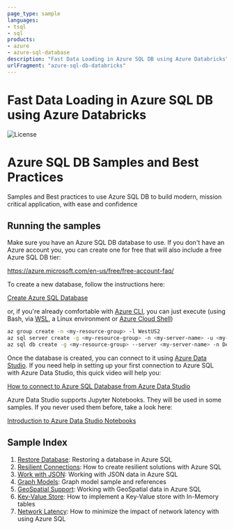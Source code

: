 ```yaml
---
page_type: sample
languages:
- tsql
- sql
products:
- azure
- azure-sql-database
description: "Fast Data Loading in Azure SQL DB using Azure Databricks"
urlFragment: "azure-sql-db-databricks"
---
```


# Fast Data Loading in Azure SQL DB using Azure Databricks

![License](https://img.shields.io/badge/license-MIT-green.svg)

<!-- 
Guidelines on README format: https://review.docs.microsoft.com/help/onboard/admin/samples/concepts/readme-template?branch=master

Guidance on onboarding samples to docs.microsoft.com/samples: https://review.docs.microsoft.com/help/onboard/admin/samples/process/onboarding?branch=master

Taxonomies for products and languages: https://review.docs.microsoft.com/new-hope/information-architecture/metadata/taxonomies?branch=master
-->

# Azure SQL DB Samples and Best Practices

Samples and Best practices to use Azure SQL DB to build modern, mission critical application, with ease and confidence

## Running the samples

Make sure you have an Azure SQL DB database to use. If you don't have an Azure account you, you can create one for free that will also include a free Azure SQL DB tier:

https://azure.microsoft.com/en-us/free/free-account-faq/

To create a new database, follow the instructions here:

[Create Azure SQL Database](https://docs.microsoft.com/en-us/azure/sql-database/sql-database-single-database-get-started?tabs=azure-portal)

or, if you're already comfortable with [Azure CLI](https://docs.microsoft.com/en-us/cli/azure/get-started-with-azure-cli), you can just execute (using Bash, via [WSL](https://docs.microsoft.com/en-us/windows/wsl/install-win10), a Linux environment or [Azure Cloud Shell](https://docs.microsoft.com/en-us/azure/cloud-shell/overview))

```bash
az group create -n <my-resource-group> -l WestUS2
az sql server create -g <my-resource-group> -n <my-server-name> -u <my-user> -p <my-password>
az sql db create -g <my-resource-group> --server <my-server-name> -n DevDB --service-objective BC_Gen5_2
```

Once the database is created, you can connect to it using [Azure Data Studio](https://docs.microsoft.com/en-us/sql/azure-data-studio). If you need help in setting up your first connection to Azure SQL with Azure Data Studio, this quick video will help you:

[How to connect to Azure SQL Database from Azure Data Studio](https://www.youtube.com/watch?v=Td_pYlRraQE)

Azure Data Studio supports Jupyter Notebooks. They will be used in some samples. If you never used them before, take a look here:

[Introduction to Azure Data Studio Notebooks](https://www.youtube.com/watch?v=Nt4kIHQ0IOc)

## Sample Index

1. [Restore Database](./samples/01-restore-database): Restoring a database in Azure SQL
2. [Resilient Connections](./samples/02-resilient-connectios): How to create resilient solutions with Azure SQL
3. [Work with JSON](./samples/03-json): Working with JSON data in Azure SQL
4. [Graph Models](./samples/04-graph): Graph model sample and references
5. [GeoSpatial Support](./samples/05-spatial): Working with GeoSpatial data in Azure SQL
6. [Key-Value Store](./samples/06-key-value): How to implement a Key-Value store with In-Memory tables
7. [Network Latency](./samples/07-network-latency): How to minimize the impact of network latency with using Azure SQL



